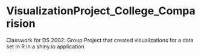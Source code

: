 # VisualizationProject_College_Comparision
Classwork for DS 2002: Group Project that created visualizations for a data set in R in a shiny.io application

